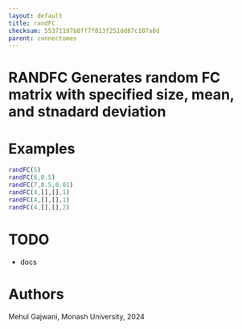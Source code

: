```yaml
---
layout: default
title: randFC
checksum: 55371197b8ff7f813f251dd87c107a8d
parent: connectomes
---
```



 
# RANDFC Generates random FC matrix with specified size, mean, and stnadard deviation
 
# Examples
```matlab
randFC(5)
randFC(6,0.5)
randFC(7,0.5,0.01)
randFC(4,[],[],1)
randFC(4,[],[],1)
randFC(4,[],[],2)
```
 
# TODO
-  docs 
 
# Authors

Mehul Gajwani, Monash University, 2024


